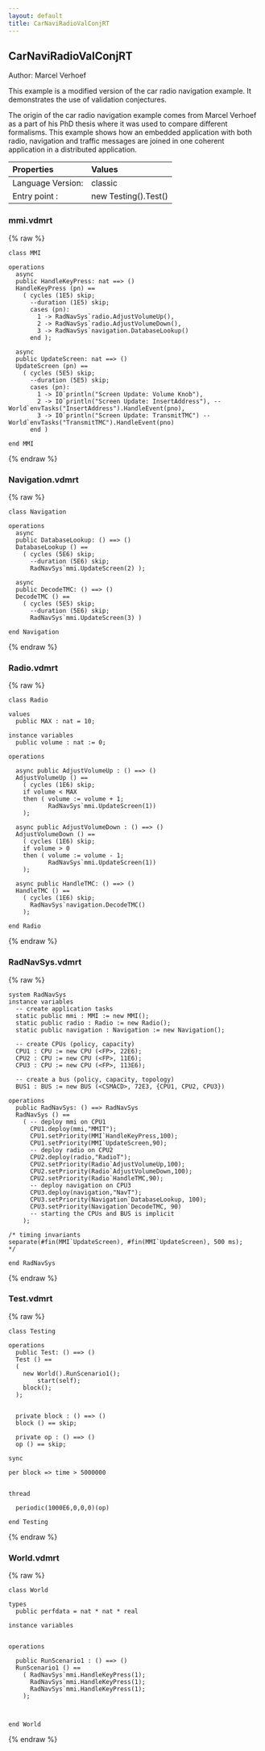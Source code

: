 ```yaml
---
layout: default
title: CarNaviRadioValConjRT
---
```


## CarNaviRadioValConjRT
Author: Marcel Verhoef



This example is a modified version of the car radio navigation example. It demonstrates the use of validation conjectures.

The origin of the car radio navigation example comes from Marcel Verhoef as a part of his PhD thesis where it was used to compare different formalisms. This example shows how an embedded application with both radio, navigation and traffic messages are joined in one
coherent application in a distributed application.


| Properties | Values          |
| :------------ | :---------- |
|Language Version:| classic|
|Entry point     :| new Testing().Test()|


### mmi.vdmrt

{% raw %}
~~~
class MMI

operations
  async 
  public HandleKeyPress: nat ==> ()
  HandleKeyPress (pn) ==
    ( cycles (1E5) skip;
      --duration (1E5) skip;
      cases (pn):
        1 -> RadNavSys`radio.AdjustVolumeUp(),
        2 -> RadNavSys`radio.AdjustVolumeDown(),
        3 -> RadNavSys`navigation.DatabaseLookup()
      end ); 

  async 
  public UpdateScreen: nat ==> ()
  UpdateScreen (pn) ==
    ( cycles (5E5) skip;
      --duration (5E5) skip;
      cases (pn):
        1 -> IO`println("Screen Update: Volume Knob"),
        2 -> IO`println("Screen Update: InsertAddress"), --World`envTasks("InsertAddress").HandleEvent(pno),
        3 -> IO`println("Screen Update: TransmitTMC") -- World`envTasks("TransmitTMC").HandleEvent(pno)
      end )

end MMI
~~~
{% endraw %}

### Navigation.vdmrt

{% raw %}
~~~
class Navigation

operations
  async 
  public DatabaseLookup: () ==> ()
  DatabaseLookup () ==
    ( cycles (5E6) skip;
      --duration (5E6) skip;
      RadNavSys`mmi.UpdateScreen(2) );

  async 
  public DecodeTMC: () ==> ()
  DecodeTMC () ==
    ( cycles (5E5) skip;
      --duration (5E6) skip;
      RadNavSys`mmi.UpdateScreen(3) )

end Navigation
~~~
{% endraw %}

### Radio.vdmrt

{% raw %}
~~~
class Radio

values 
  public MAX : nat = 10;

instance variables
  public volume : nat := 0;

operations

  async public AdjustVolumeUp : () ==> ()
  AdjustVolumeUp () ==
	( cycles (1E6) skip;
    if volume < MAX
    then ( volume := volume + 1;		   
           RadNavSys`mmi.UpdateScreen(1))
    );

  async public AdjustVolumeDown : () ==> ()
  AdjustVolumeDown () ==
    ( cycles (1E6) skip;
    if volume > 0
    then ( volume := volume - 1;       
           RadNavSys`mmi.UpdateScreen(1))
    );

  async public HandleTMC: () ==> ()
  HandleTMC () ==
    ( cycles (1E6) skip;
      RadNavSys`navigation.DecodeTMC() 
    );

end Radio
~~~
{% endraw %}

### RadNavSys.vdmrt

{% raw %}
~~~
system RadNavSys
instance variables
  -- create application tasks
  static public mmi : MMI := new MMI();
  static public radio : Radio := new Radio();
  static public navigation : Navigation := new Navigation();
  
  -- create CPUs (policy, capacity)
  CPU1 : CPU := new CPU (<FP>, 22E6);
  CPU2 : CPU := new CPU (<FP>, 11E6);
  CPU3 : CPU := new CPU (<FP>, 113E6);

  -- create a bus (policy, capacity, topology)
  BUS1 : BUS := new BUS (<CSMACD>, 72E3, {CPU1, CPU2, CPU3})

operations
  public RadNavSys: () ==> RadNavSys
  RadNavSys () ==
    ( -- deploy mmi on CPU1
      CPU1.deploy(mmi,"MMIT");
      CPU1.setPriority(MMI`HandleKeyPress,100);
      CPU1.setPriority(MMI`UpdateScreen,90);
      -- deploy radio on CPU2
      CPU2.deploy(radio,"RadioT");
      CPU2.setPriority(Radio`AdjustVolumeUp,100);
      CPU2.setPriority(Radio`AdjustVolumeDown,100);
      CPU2.setPriority(Radio`HandleTMC,90);
      -- deploy navigation on CPU3
      CPU3.deploy(navigation,"NavT");
      CPU3.setPriority(Navigation`DatabaseLookup, 100);
      CPU3.setPriority(Navigation`DecodeTMC, 90)
      -- starting the CPUs and BUS is implicit
    );
    
/* timing invariants
separate(#fin(MMI`UpdateScreen), #fin(MMI`UpdateScreen), 500 ms);
*/

end RadNavSys
~~~
{% endraw %}

### Test.vdmrt

{% raw %}
~~~
class Testing

operations
  public Test: () ==> ()
  Test () ==
  (
    new World().RunScenario1();
		start(self);
    block();
  );


  private block : () ==> ()
  block () == skip;

  private op : () ==> ()
  op () == skip;

sync

per block => time > 5000000


thread

  periodic(1000E6,0,0,0)(op)

end Testing

~~~
{% endraw %}

### World.vdmrt

{% raw %}
~~~
class World
 
types
  public perfdata = nat * nat * real

instance variables
 

operations
  	
  public RunScenario1 : () ==> ()
  RunScenario1 () ==
    ( RadNavSys`mmi.HandleKeyPress(1);
      RadNavSys`mmi.HandleKeyPress(1);
      RadNavSys`mmi.HandleKeyPress(1);
    );

 

end World
~~~
{% endraw %}

